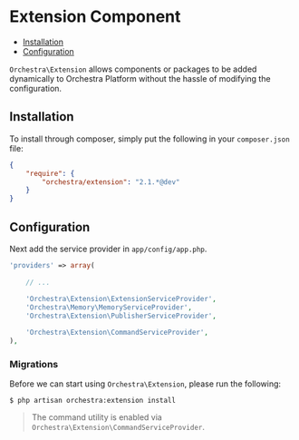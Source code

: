 Extension Component
==============

* [Installation](#installation)
* [Configuration](#configuration)

`Orchestra\Extension` allows components or packages to be added dynamically to Orchestra Platform without the hassle of modifying the configuration.

## Installation

To install through composer, simply put the following in your `composer.json` file:

```json
{
	"require": {
		"orchestra/extension": "2.1.*@dev"
	}
}
```

## Configuration

Next add the service provider in `app/config/app.php`.

```php
'providers' => array(
	
	// ...
	
	'Orchestra\Extension\ExtensionServiceProvider',
	'Orchestra\Memory\MemoryServiceProvider',
	'Orchestra\Extension\PublisherServiceProvider',

	'Orchestra\Extension\CommandServiceProvider',
),
```

### Migrations

Before we can start using `Orchestra\Extension`, please run the following:

	$ php artisan orchestra:extension install

> The command utility is enabled via `Orchestra\Extension\CommandServiceProvider`.
